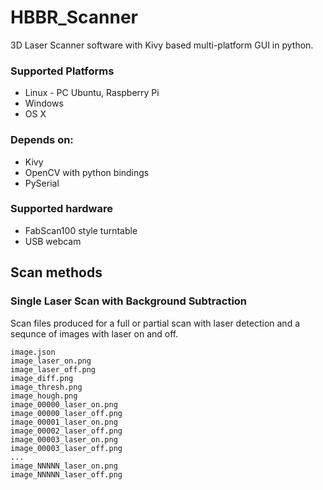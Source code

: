 HBBR_Scanner
============

3D Laser Scanner software with Kivy based multi-platform GUI in python.

### Supported Platforms
+ Linux - PC Ubuntu, Raspberry Pi
+ Windows
+ OS X

### Depends on:
+ Kivy
+ OpenCV with python bindings
+ PySerial

### Supported hardware
+ FabScan100 style turntable
+ USB webcam


Scan methods
------------

### Single Laser Scan with Background Subtraction

Scan files produced for a full or partial scan with laser detection and a sequnce of images with laser on and off.


    image.json
    image_laser_on.png
    image_laser_off.png
    image_diff.png
    image_thresh.png
    image_hough.png
    image_00000_laser_on.png
    image_00000_laser_off.png
    image_00001_laser_on.png
    image_00002_laser_off.png
    image_00003_laser_on.png
    image_00003_laser_off.png
    ...
    image_NNNNN_laser_on.png
    image_NNNNN_laser_off.png


